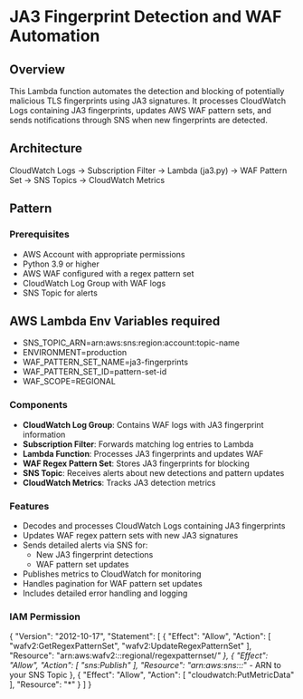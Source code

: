 # JA3 Fingerprint Detection and WAF Automation

## Overview
This Lambda function automates the detection and blocking of potentially malicious TLS fingerprints using JA3 signatures. It processes CloudWatch Logs containing JA3 fingerprints, updates AWS WAF pattern sets, and sends notifications through SNS when new fingerprints are detected.

## Architecture
CloudWatch Logs -> Subscription Filter -> Lambda (ja3.py) -> WAF Pattern Set
-> SNS Topics
-> CloudWatch Metrics

## Pattern


### Prerequisites
- AWS Account with appropriate permissions
- Python 3.9 or higher
- AWS WAF configured with a regex pattern set
- CloudWatch Log Group with WAF logs
- SNS Topic for alerts

## AWS Lambda Env Variables required 

- SNS_TOPIC_ARN=arn:aws:sns:region:account:topic-name
- ENVIRONMENT=production
- WAF_PATTERN_SET_NAME=ja3-fingerprints
- WAF_PATTERN_SET_ID=pattern-set-id
- WAF_SCOPE=REGIONAL

### Components
- **CloudWatch Log Group**: Contains WAF logs with JA3 fingerprint information
- **Subscription Filter**: Forwards matching log entries to Lambda 
- **Lambda Function**: Processes JA3 fingerprints and updates WAF
- **WAF Regex Pattern Set**: Stores JA3 fingerprints for blocking
- **SNS Topic**: Receives alerts about new detections and pattern updates
- **CloudWatch Metrics**: Tracks JA3 detection metrics

### Features
- Decodes and processes CloudWatch Logs containing JA3 fingerprints
- Updates WAF regex pattern sets with new JA3 signatures
- Sends detailed alerts via SNS for:
  - New JA3 fingerprint detections
  - WAF pattern set updates
- Publishes metrics to CloudWatch for monitoring
- Handles pagination for WAF pattern set updates
- Includes detailed error handling and logging

### IAM Permission

{
    "Version": "2012-10-17",
    "Statement": [
        {
            "Effect": "Allow",
            "Action": [
                "wafv2:GetRegexPatternSet",
                "wafv2:UpdateRegexPatternSet"
            ],
            "Resource": "arn:aws:wafv2:*:*:regional/regexpatternset/*"
        },
        {
            "Effect": "Allow",
            "Action": [
                "sns:Publish"
            ],
            "Resource": "arn:aws:sns:*:*:*"  - ARN to your SNS Topic
        },
        {
            "Effect": "Allow",
            "Action": [
                "cloudwatch:PutMetricData"
            ],
            "Resource": "*"
        }
    ]
}
